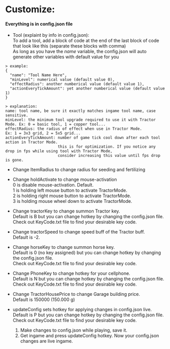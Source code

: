 # Customize:  
#### Everything is in config.json file
+ Tool (explaint by info in config.json):  
To add a tool, add a block of code at the end of the last block of code that look like this (separate these blocks with comma)  
As long as you have the *name* variable, the config.json will auto generate other variables with default value for you  
```
> example:
{
  "name": "Tool Name Here",
  "minLevel": numerical value (default value 0),
  "effectRadius": another numberical value (default value 1),
  "actionEveryTickAmount": yet another numberical value (default value 1)
}

> explanation:
name: tool name, be sure it exactly matches ingame tool name, case sensitive.
minLevel: the minimum tool upgrade required to use it with Tractor Mode. Ex: 0 = basic tool, 1 = copper tool...
effectRadius: the radius of effect when use in Tractor Mode.             Ex: 1 = 3x3 grid, 2 = 5x5 grid...
actionEveryTickAmount: number of game tick cool down after each tool action in Tractor Mode.
                       this is for optimization. If you notice any drop in fps while using tool with Tractor Mode,
                       consider increasing this value until fps drop is gone.
```

+ Change ItemRadius to change radius for seeding and fertilizing  

+ Change holdActivate to change mouse-activation  
0 is disable mouse-activation. Default.  
1 is holding left mouse button to activate TractorMode.  
2 is holding right mouse button to activate TractorMode.  
3 is holding mouse wheel down to activate TractorMode.  

+ Change tractorKey to change summon Tractor key.  
Default is B but you can change hotkey by changing the config.json file.  
Check out KeyCode.txt file to find your desirable key code.   

+ Change tractorSpeed to change speed buff of the Tractor buff.  
Default is -2.  

+ Change horseKey to change summon horse key.  
Default is 0 (no key assigned) but you can change hotkey by changing the config.json file.  
Check out KeyCode.txt file to find your desirable key code.   

+ Change PhoneKey to change hotkey for your cellphone.  
Default is N but you can change hotkey by changing the config.json file.  
Check out KeyCode.txt file to find your desirable key code.   

+ Change TractorHousePrice to change Garage building price.  
Default is 150000 (150.000 g) 

+ updateConfig sets hotkey for applying changes in config.json live.  
Default is P but you can change hotkey by changing the config.json file.  
Check out KeyCode.txt file to find your desirable key code.

  1. Make changes to config.json while playing, save it.  
  2. Get ingame and press updateConfig hotkey. Now your config.json changes are live ingame.
